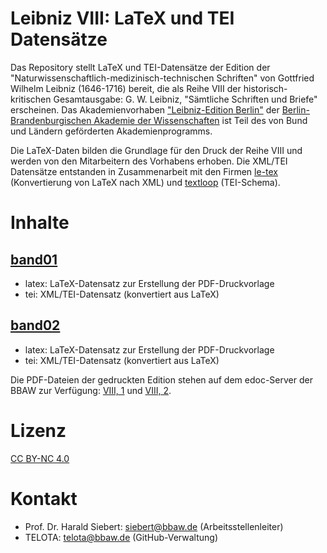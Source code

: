# Leibniz VIII: LaTeX und TEI Datensätze

Das Repository stellt LaTeX und TEI-Datensätze der Edition der "Naturwissenschaftlich-medizinisch-technischen Schriften" von Gottfried Wilhelm Leibniz (1646-1716) bereit, die als Reihe VIII der historisch-kritischen Gesamtausgabe: G. W. Leibniz, "Sämtliche Schriften und Briefe" erscheinen. Das Akademienvorhaben ["Leibniz-Edition Berlin"](http://leibniz-berlin.bbaw.de/) der [Berlin-Brandenburgischen Akademie der Wissenschaften](https://www.bbaw.de/) ist Teil des von Bund und Ländern geförderten Akademienprogramms.

Die LaTeX-Daten bilden die Grundlage für den Druck der Reihe VIII und werden von den Mitarbeitern des Vorhabens erhoben. Die XML/TEI Datensätze entstanden in Zusammenarbeit mit den Firmen [le-tex](https://www.le-tex.de/de/index.html) (Konvertierung von LaTeX nach XML) und [textloop](https://textloop.de/) (TEI-Schema).

# Inhalte

## [band01](https://github.com/telota/LeibnizVIII-LaTeX_TEI/tree/main/band01)

* latex: LaTeX-Datensatz zur Erstellung der PDF-Druckvorlage
* tei: XML/TEI-Datensatz (konvertiert aus LaTeX)

## [band02](https://github.com/telota/LeibnizVIII-LaTeX_TEI/tree/main/band02)

* latex: LaTeX-Datensatz zur Erstellung der PDF-Druckvorlage
* tei: XML/TEI-Datensatz (konvertiert aus LaTeX)

Die PDF-Dateien der gedruckten Edition stehen auf dem edoc-Server der BBAW zur Verfügung: [VIII, 1](https://edoc.bbaw.de/frontdoor/index/index/docId/14) und [VIII, 2](https://edoc.bbaw.de/frontdoor/index/index/docId/2585).

# Lizenz

[CC BY-NC 4.0](https://creativecommons.org/licenses/by-nc/4.0/)

# Kontakt

* Prof. Dr. Harald Siebert: siebert@bbaw.de (Arbeitsstellenleiter)
* TELOTA: telota@bbaw.de (GitHub-Verwaltung)
